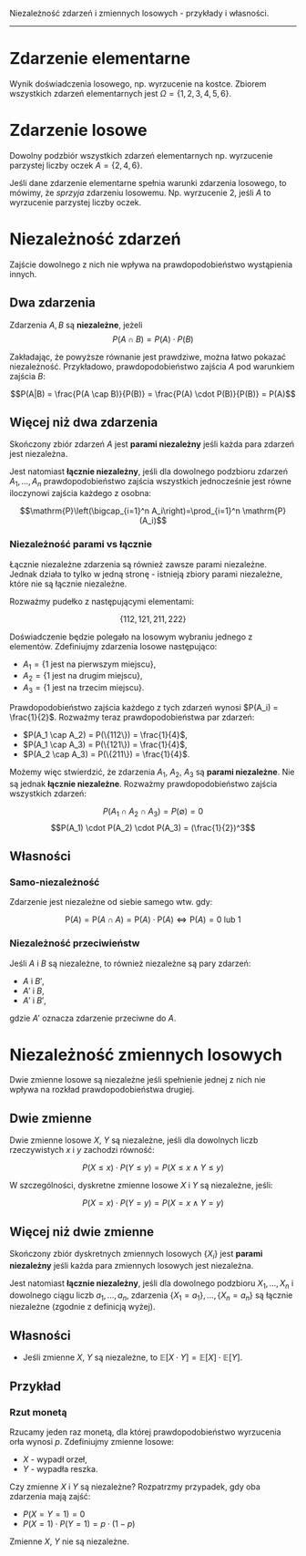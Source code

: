 Niezależność zdarzeń i zmiennych losowych - przykłady i własności.

---

# Zdarzenie elementarne
Wynik doświadczenia losowego, np. wyrzucenie na kostce. Zbiorem wszystkich zdarzeń elementarnych jest $\Omega = \{1, 2, 3, 4, 5, 6\}$.

# Zdarzenie losowe
Dowolny podzbiór wszystkich zdarzeń elementarnych np. wyrzucenie parzystej liczby oczek $A = \{2, 4, 6\}$.

Jeśli dane zdarzenie elementarne spełnia warunki zdarzenia losowego, to mówimy, że *sprzyja* zdarzeniu losowemu. Np. wyrzucenie $2$, jeśli $A$ to wyrzucenie parzystej liczby oczek.

# Niezależność zdarzeń
Zajście dowolnego z nich nie wpływa na prawdopodobieństwo wystąpienia innych.

## Dwa zdarzenia
Zdarzenia $A, B$ są **niezależne**, jeżeli $$P(A \cap B) = P(A) \cdot P(B)$$

Zakładając, że powyższe równanie jest prawdziwe, można łatwo pokazać niezależność. Przykładowo, prawdopodobieństwo zajścia $A$ pod warunkiem zajścia $B$:

$$P(A|B) = \frac{P(A \cap B)}{P(B)} = \frac{P(A) \cdot P(B)}{P(B)} = P(A)$$

## Więcej niż dwa zdarzenia
Skończony zbiór zdarzeń $A$ jest **parami niezależny** jeśli każda para zdarzeń jest niezależna.

Jest natomiast **łącznie niezależny**, jeśli dla dowolnego podzbioru zdarzeń $A_1, \ldots, A_n$ prawdopodobieństwo zajścia wszystkich jednocześnie jest równe iloczynowi zajścia każdego z osobna:

$$\mathrm{P}\left(\bigcap_{i=1}^n A_i\right)=\prod_{i=1}^n \mathrm{P}(A_i)$$

### Niezależność parami vs łącznie
Łącznie niezależne zdarzenia są również zawsze parami niezależne. Jednak działa to tylko w jedną stronę - istnieją zbiory parami niezależne, które nie są łącznie niezależne.

Rozważmy pudełko z następującymi elementami:

$$\{112, 121, 211, 222\}$$

Doświadczenie będzie polegało na losowym wybraniu jednego z elementów. Zdefiniujmy zdarzenia losowe następująco:

* $A_1 = \{\text{1 jest na pierwszym miejscu}\}$,
* $A_2 = \{\text{1 jest na drugim miejscu}\}$,
* $A_3 = \{\text{1 jest na trzecim miejscu}\}$.

Prawdopodobieństwo zajścia każdego z tych zdarzeń wynosi $P(A_i) = \frac{1}{2}$. Rozważmy teraz prawdopodobieństwa par zdarzeń:

* $P(A_1 \cap A_2) = P(\{112\}) = \frac{1}{4}$,
* $P(A_1 \cap A_3) = P(\{121\}) = \frac{1}{4}$,
* $P(A_2 \cap A_3) = P(\{211\}) = \frac{1}{4}$.

Możemy więc stwierdzić, że zdarzenia $A_1$, $A_2$, $A_3$ są **parami niezależne**. Nie są jednak **łącznie niezależne**. Rozważmy prawdopodobieństwo zajścia wszystkich zdarzeń:

$$P(A_1 \cap A_2 \cap A_3) = P(\emptyset) = 0$$
$$P(A_1) \cdot P(A_2) \cdot P(A_3) = (\frac{1}{2})^3$$

## Własności
### Samo-niezależność
Zdarzenie jest niezależne od siebie samego wtw. gdy:

$$\mathrm{P}(A) = \mathrm{P}(A \cap A) = \mathrm{P}(A) \cdot \mathrm{P}(A) \Leftrightarrow \mathrm{P}(A) = 0 \text{ lub } 1$$

### Niezależność przeciwieństw
Jeśli $A$ i $B$ są niezależne, to również niezależne są pary zdarzeń:
  * $A$ i $B'$,
  * $A'$ i $B$,
  * $A'$ i $B'$,

gdzie $A'$ oznacza zdarzenie przeciwne do $A$.

# Niezależność zmiennych losowych
Dwie zmienne losowe są niezależne jeśli spełnienie jednej z nich nie wpływa na rozkład prawdopodobieństwa drugiej.

## Dwie zmienne
Dwie zmienne losowe $X$, $Y$ są niezależne, jeśli dla dowolnych liczb rzeczywistych $x$ i $y$ zachodzi równość:

$$P(X \le x) \cdot P(Y \le y) = P(X \le x \land Y \le y)$$

W szczególności, dyskretne zmienne losowe $X$ i $Y$ są niezależne, jeśli:

$$P(X = x) \cdot P(Y = y) = P(X = x \land Y = y)$$

## Więcej niż dwie zmienne
Skończony zbiór dyskretnych zmiennych losowych $\{X_i\}$ jest **parami niezależny** jeśli każda para zmiennych losowych jest niezależna.

Jest natomiast **łącznie niezależny**, jeśli dla dowolnego podzbioru $X_1, \ldots, X_n$ i dowolnego ciągu liczb $a_1, \ldots, a_n$, zdarzenia $\{X_1 = a_1\}, \ldots, \{X_n = a_n\}$ są łącznie niezależne (zgodnie z definicją wyżej).

## Własności
* Jeśli zmienne $X$, $Y$ są niezależne, to $\mathbb{E}[X \cdot Y] = \mathbb{E}[X] \cdot \mathbb{E}[Y]$.

## Przykład

### Rzut monetą
Rzucamy jeden raz monetą, dla której prawdopodobieństwo wyrzucenia orła wynosi $p$. Zdefiniujmy zmienne losowe:

* $X$ - wypadł orzeł,
* $Y$ - wypadła reszka.

Czy zmienne $X$ i $Y$ są niezależne? Rozpatrzmy przypadek, gdy oba zdarzenia mają zajść:

* $P(X = Y = 1) = 0$
* $P(X = 1) \cdot P(Y = 1) = p \cdot (1 - p)$

Zmienne $X$, $Y$ nie są niezależne.
